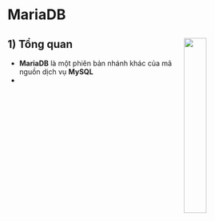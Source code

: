 # MariaDB
## **1) Tổng quan** <img src=https://i.imgur.com/dnuMPbp.png align=right width=30%>
- **MariaDB** là một phiên bản nhánh khác của mã nguồn dịch vụ **MySQL**
- 